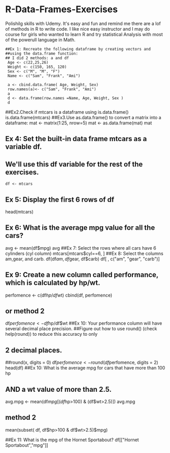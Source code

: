 #   R-Data-Frames-Exercises
   Polishilg skills with Udemy. It's easy and fun and remind me there are a lof of methods in R to write code. 
   I like nice easy instructor and I may do course for girls who wanted to learn R  and try statistical 
   Analysis with most of the powerull language in Math.
    
    ##Ex 1: Recreate the following dataframe by creating vectors and 
    ##using the data.frame function:
    ## I did 2 methods: a and df
     Age <- c(22,25,26)
     Weight <- c(150, 165, 120)
     Sex <- c("M", "M", "F")
     Name <- c("Sam", "Frank", "Ami")

     a <- cbind.data.frame( Age, Weight, Sex)
     row.names(a)<- c("Sam", "Frank", "Ami")
     a
     d <- data.frame(row.names =Name, Age, Weight, Sex )
     d
   ##Ex2.Check if mtcars is a dataframe using is.data.frame()
     is.data.frame(mtcars)
   ##Ex3.Use as.data.frame() to convert a matrix into a dataframe:
     mat <- matrix(1:25, nrow=5)
     mat <- as.data.frame(mat)
     mat
   ## Ex 4: Set the built-in data frame mtcars as a variable df. 
   ## We'll use this df variable for the rest of the exercises.
    df <- mtcars
## Ex 5: Display the first 6 rows of df
head(mtcars)
## Ex 6: What is the average mpg value for all the cars?
avg <- mean(df$mpg)
avg
##Ex 7: Select the rows where all cars have 6 cylinders (cyl column)
mtcars[mtcars$cyl==6, ]
##Ex 8: Select the columns am,gear, and carb.
df(df$am, df$gear, df$carb)
df[ , c("am", "gear", "carb")]
## Ex 9: Create a new column called performance, which is calculated by hp/wt.
perfomence <- c(df$hp/df$wt)
cbind(df, perfomence) 
## or method 2 
df$perfomence <- df$hp/df$wt
##Ex 10: Your performance column will have several decimal place precision.
##Figure out how to use round() (check help(round)) to reduce this accuracy to only 
## 2 decimal places.

##round(x, digits = 0)
df$perfomence <- round(df$perfomence, digits = 2)
head(df)
##Ex 10: What is the average mpg for cars that have more than 100 hp 
## AND a wt value of more than 2.5.

avg.mpg <- mean(df$mpg[ (df$hp>100) & (df$wt>2.5)])
avg.mpg
## method 2
mean(subset( df, df$hp>100 & df$wt>2.5)$mpg)

##Ex 11: What is the mpg of the Hornet Sportabout?
df[["Hornet Sportabout","mpg"]] 

